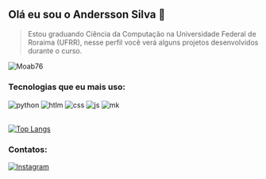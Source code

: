 ## Olá eu sou o Andersson Silva 👋
>Estou graduando Ciência da Computação na Universidade Federal de Roraima (UFRR), nesse perfil você verá alguns projetos desenvolvidos durante o curso.



![Moab76](https://github-readme-stats.vercel.app/api?username=moab76&show_icons=true&theme=dracula)


### Tecnologias que eu mais uso:

<div style="display: inline_block">
    <img align="center" alt="python" src="https://img.shields.io/badge/Python-3776AB?style=for-the-badge&logo=python&logoColor=white"/>
    <img align="center" alt="htlm" src="https://img.shields.io/badge/HTML-239120?style=for-the-badge&logo=html5&logoColor=white"/>
    <img align="center" alt="css" src="https://img.shields.io/badge/CSS-239120?&style=for-the-badge&logo=css3&logoColor=white"/>
    <img align="center" alt="js" src="https://img.shields.io/badge/JavaScript-F7DF1E?style=for-the-badge&logo=javascript&logoColor=black"/>
    <img align="center" alt="mk" src="https://img.shields.io/badge/Markdown-000000?style=for-the-badge&logo=markdown&logoColor=white"/>
   
</div> <br/>


[![Top Langs](https://github-readme-stats.vercel.app/api/top-langs/?username=moab76&layout=donut)](https://github.com/moab76/github-readme-stats)

### Contatos:
[![Instagram](https://img.shields.io/badge/Instagram-E4405F?style=for-the-badge&logo=instagram&logoColor=white)](https://www.instagram.com/andersson_s76/)
